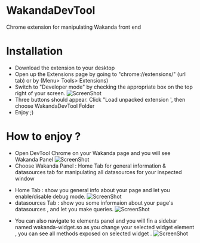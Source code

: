 # WakandaDevTool
Chrome extension for manipulating Wakanda front end

# Installation

* Download the extension to your desktop
* Open up the Extensions page by going to "chrome://extensions/" (url tab) or by (Menu> Tools> Extensions)
* Switch to "Developer mode" by checking the appropriate box on the top right of your screen.
![ScreenShot](http://i.kinja-img.com/gawker-media/image/upload/s--AmhsI8-i--/786508223546859693.png)
* Three buttons should appear. Click "Load unpacked extension ', then choose WakandaDevTool Folder
* Enjoy ;)

# How to enjoy ?

* Open DevTool Chrome on your Wakanda page and you will see Wakanda Panel
![ScreenShot](http://content.screencast.com/users/walidos/folders/Jing/media/0499cdbe-2637-4c2f-8232-3a2ec32c25e6/2015-05-28_1114.png)
* Choose Wakanda Panel : Home Tab for general information & datasources tab for manipulating all datasources for your inspected window
- Home Tab : show you general info about your page and let you enable/disable debug mode.
![ScreenShot](http://content.screencast.com/users/walidos/folders/Jing/media/2ca9bfb5-7edd-47bb-bff8-7bf7365bd92d/2015-06-01_1043.png)
- datasources Tab : show you some informaion about  your page's datasources , and let you make queries. 
![ScreenShot](http://content.screencast.com/users/walidos/folders/Jing/media/cf6466fc-bde0-41a9-a23b-684468f54d81/2015-06-01_1137.png)
 * You can also navigate to elements panel and you will fin a sidebar named wakanda-widget.so as you change your selected widget element , you can see all methods exposed on selected widget . 
 ![ScreenShot](http://content.screencast.com/users/walidos/folders/Jing/media/9d0d0918-66df-428e-a9e1-5a82770c5b7b/2015-05-28_1128.png)
 
